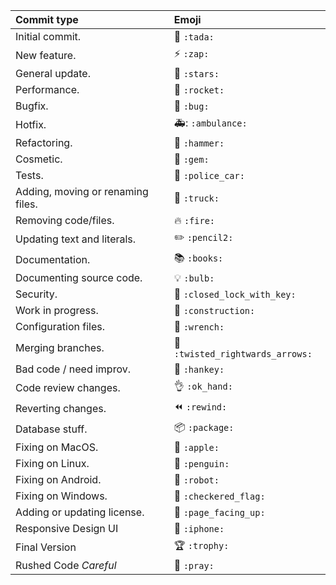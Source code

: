 |   Commit type               | Emoji                                                        |
|:----------------------------|:-------------------------------------------------------------|
| Initial commit.             | :tada: `:tada:`                                              |
| New feature.                | :zap: `:zap:`                                                |
| General update.             | :stars: `:stars:`                                            |
| Performance.                | :rocket: `:rocket:`                                          |
| Bugfix.                     | :bug: `:bug:`                                                |
| Hotfix.                     | :ambulance:: `:ambulance: `                                  |
| Refactoring.                | :hammer: `:hammer:`                                          |
| Cosmetic.                   | :gem: `:gem:`                                                |
| Tests.                      | :police_car: `:police_car: `                                 |
| Adding, moving or renaming files.   | :truck: `:truck: `                                   |
| Removing code/files.        | :fire: `:fire:`                                              |
| Updating text and literals. | :pencil2: `:pencil2:`                                        |
| Documentation.              | :books: `:books:`                                            |
| Documenting source code.    | :bulb: `:bulb:`                                              |
| Security.                   | :closed_lock_with_key: `:closed_lock_with_key:`              |
| Work in progress.           | :construction: `:construction:`                              |
| Configuration files.        | :wrench: `:wrench:`                                          |
| Merging branches.           | :twisted_rightwards_arrows: `:twisted_rightwards_arrows:`    |
| Bad code / need improv.     | :hankey: `:hankey:`                                          |
| Code review changes.        | :ok_hand: `:ok_hand:`                                        |
| Reverting changes.          | :rewind: `:rewind:`                                          |
| Database stuff.             | :package: `:package:`                                        |
| Fixing on MacOS.            | :apple: `:apple:`                                            |
| Fixing on Linux.            | :penguin: `:penguin:`                                        |
| Fixing on Android.          | :robot: `:robot:`                                            |
| Fixing on Windows.          | :checkered_flag: `:checkered_flag:`                          |
| Adding or updating license. | :page_facing_up: `:page_facing_up:`                          |
| Responsive Design UI        | :iphone: `:iphone:`                                          |
| Final Version               | :trophy: `:trophy:`                                          |
| Rushed Code *Careful*       | :pray: `:pray:`                                              |
